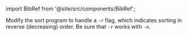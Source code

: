 import BibRef from '@site/src/components/BibRef';

Modify the sort program to handle a `-r` flag, which indicates
sorting in reverse (decreasing) order. Be sure that `-r` works with `-n`. <BibRef id='KR1988' pages='p. 121'></BibRef>